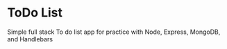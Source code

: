 # ToDo List
Simple full stack To do list app for practice with Node, Express, MongoDB, and Handlebars


